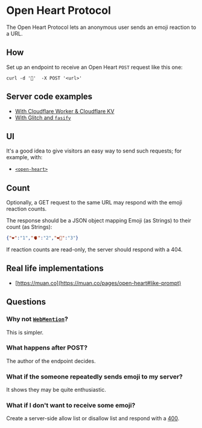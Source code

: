 # Open Heart Protocol

The Open Heart Protocol lets an anonymous user sends an emoji reaction to a URL.

## How

Set up an endpoint to receive an Open Heart `POST` request like this one:

```
curl -d '🫠'  -X POST '<url>'
```

## Server code examples

- [With Cloudflare Worker & Cloudflare KV](https://gist.github.com/muan/388430d0ed03c55662e72bb98ff28f03)
- [With Glitch and `fasify`](https://glitch.com/edit/#!/open-heart-server-demo)

## UI

It's a good idea to give visitors an easy way to send such requests; for example, with:

- [`<open-heart>`](https://github.com/mochokidae/open-heart-element)

## Count

Optionally, a GET request to the same URL may respond with the emoji reaction counts.

The response should be a JSON object mapping Emoji (as Strings) to their count (as Strings):

```json
{"❤️":"1","🫀":"2","❤️‍🔥":"3"}
```

If reaction counts are read-only, the server should respond with a 404.

## Real life implementations

- [https://muan.co](https://muan.co/pages/open-heart#like-prompt)

## Questions

### Why not [`WebMention`](https://webmention.rocks/)?

This is simpler.

### What happens after POST?

The author of the endpoint decides.

### What if the someone repeatedly sends emoji to my server?

It shows they may be quite enthusiastic.

### What if I don't want to receive some emoji?

Create a server-side allow list or disallow list and respond with a [400](https://http.cat/400).
